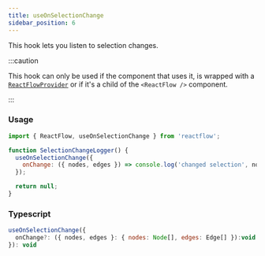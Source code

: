 ```yaml
---
title: useOnSelectionChange
sidebar_position: 6
---
```


This hook lets you listen to selection changes.

:::caution

This hook can only be used if the component that uses it, is wrapped with a [`ReactFlowProvider`](/docs/api/react-flow-provider/) or if it's a child of the `<ReactFlow />` component.

:::

### Usage

```js
import { ReactFlow, useOnSelectionChange } from 'reactflow';

function SelectionChangeLogger() {
  useOnSelectionChange({
    onChange: ({ nodes, edges }) => console.log('changed selection', nodes, edges),
  });

  return null;
}
```

### Typescript

```js
useOnSelectionChange({
  onChange?: ({ nodes, edges }: { nodes: Node[], edges: Edge[] }):void => {console.log('changed selection', nodes, edges)},
}): void
```
